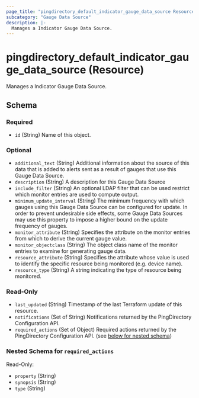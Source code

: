 ```yaml
---
page_title: "pingdirectory_default_indicator_gauge_data_source Resource - terraform-provider-pingdirectory"
subcategory: "Gauge Data Source"
description: |-
  Manages a Indicator Gauge Data Source.
---
```


# pingdirectory_default_indicator_gauge_data_source (Resource)

Manages a Indicator Gauge Data Source.



<!-- schema generated by tfplugindocs -->
## Schema

### Required

- `id` (String) Name of this object.

### Optional

- `additional_text` (String) Additional information about the source of this data that is added to alerts sent as a result of gauges that use this Gauge Data Source.
- `description` (String) A description for this Gauge Data Source
- `include_filter` (String) An optional LDAP filter that can be used restrict which monitor entries are used to compute output.
- `minimum_update_interval` (String) The minimum frequency with which gauges using this Gauge Data Source can be configured for update. In order to prevent undesirable side effects, some Gauge Data Sources may use this property to impose a higher bound on the update frequency of gauges.
- `monitor_attribute` (String) Specifies the attribute on the monitor entries from which to derive the current gauge value.
- `monitor_objectclass` (String) The object class name of the monitor entries to examine for generating gauge data.
- `resource_attribute` (String) Specifies the attribute whose value is used to identify the specific resource being monitored (e.g. device name).
- `resource_type` (String) A string indicating the type of resource being monitored.

### Read-Only

- `last_updated` (String) Timestamp of the last Terraform update of this resource.
- `notifications` (Set of String) Notifications returned by the PingDirectory Configuration API.
- `required_actions` (Set of Object) Required actions returned by the PingDirectory Configuration API. (see [below for nested schema](#nestedatt--required_actions))

<a id="nestedatt--required_actions"></a>
### Nested Schema for `required_actions`

Read-Only:

- `property` (String)
- `synopsis` (String)
- `type` (String)



